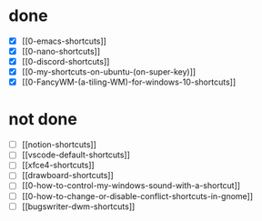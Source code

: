 # done
- [x] [[0-emacs-shortcuts]]
- [x] [[0-nano-shortcuts]]
- [x] [[0-discord-shortcuts]]
- [x] [[0-my-shortcuts-on-ubuntu-(on-super-key)]]
- [x] [[0-FancyWM-(a-tiling-WM)-for-windows-10-shortcuts]]
# not done
- [ ] [[notion-shortcuts]]
- [ ] [[vscode-default-shortcuts]]
- [ ] [[xfce4-shortcuts]]
- [ ] [[drawboard-shortcuts]]
- [ ] [[0-how-to-control-my-windows-sound-with-a-shortcut]]
- [ ] [[0-how-to-change-or-disable-conflict-shortcuts-in-gnome]]
- [ ] [[bugswriter-dwm-shortcuts]]